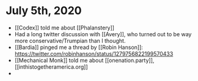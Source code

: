 # July 5th, 2020
- [[Codex]] told me about [[Phalanstery]]
- Had a long twitter discussion with [[Avery]], who turned out to be way more conservative/Trumpian than I thought.
- [[Bardia]] pinged me a thread by [[Robin Hanson]]: https://twitter.com/robinhanson/status/1279756822199570433
- [[Mechanical Monk]] told me about [[onenation.party]], [[inthistogetheramerica.org]]
- 
